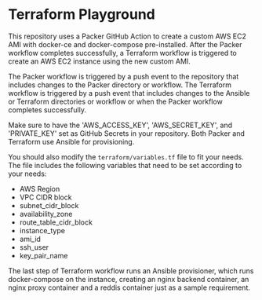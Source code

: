# Terraform Playground

This repository uses a Packer GitHub Action to create a custom AWS EC2 AMI with docker-ce and docker-compose pre-installed. After the Packer workflow completes successfully, a Terraform workflow is triggered to create an AWS EC2 instance using the new custom AMI.

The Packer workflow is triggered by a push event to the repository that includes changes to the Packer directory or workflow. The Terraform workflow is triggered by a push event that includes changes to the Ansible or Terraform directories or workflow or when the Packer workflow completes successfully.

Make sure to have the 'AWS_ACCESS_KEY', 'AWS_SECRET_KEY', and 'PRIVATE_KEY' set as GitHub Secrets in your repository. Both Packer and Terraform use Ansible for provisioning.

You should also modify the `terraform/variables.tf` file to fit your needs. The file includes the following variables that need to be set according to your needs:

- AWS Region
- VPC CIDR block
- subnet_cidr_block
- availability_zone
- route_table_cidr_block
- instance_type
- ami_id
- ssh_user
- key_pair_name

The last step of Terraform workflow runs an Ansible provisioner, which runs docker-compose on the instance, creating an nginx backend container, an nginx proxy container and a reddis container just as a sample requirement.